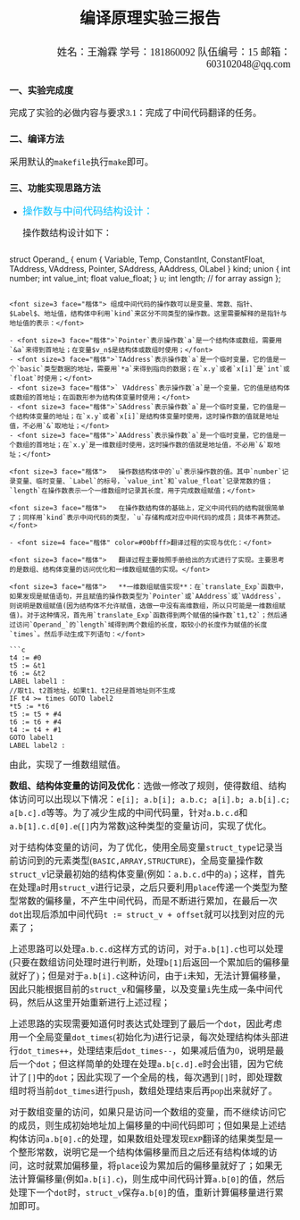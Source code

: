 # <p align="center"><font face="楷体">编译原理实验三报告</p></font>

<p align="right"><font size=4 face="楷体">姓名：王瀚霖 学号：181860092 队伍编号：15 邮箱：603102048@qq.com</font></p>


### <font face="楷体">一、实验完成度</font>

<font size=3 face="楷体">	完成了实验的必做内容与要求3.1​：完成了中间代码翻译的任务。</font>

### <font face="楷体">二、编译方法</font>

<font size=3 face="楷体">	采用默认的`makefile`执行`make`即可。</font>

### <font face="楷体">三、功能实现思路方法</font>

- <font size=4 face="楷体" color=00bfff>操作数与中间代码结构设计：</font>

  <font size=3 face="楷体">	操作数结构设计如下：</font>

  ```c
struct Operand_ {
      enum { 
          Variable, Temp, ConstantInt, ConstantFloat,
          TAddress, VAddress,
          Pointer,
          SAddress, AAddress,
          OLabel
      } kind;
      union {
          int number;
          int value_int;
          float value_float;
      } u;
      int length; // for array assign
  };
  ```
  
<font size=3 face="楷体">	组成中间代码的操作数可以是变量、常数、指针、$Label$、地址值，结构体中利用`kind`来区分不同类型的操作数。这里需要解释的是指针与地址值的表示：</font>
  
- <font size=3 face="楷体">`Pointer`表示操作数`a`是一个结构体或数组，需要用`&a`来得到首地址；在变量$v_n$是结构体或数组时使用；</font>
  - <font size=3 face="楷体">`TAddress`表示操作数`a`是一个临时变量，它的值是一个`basic`类型数据的地址，需要用`*a`来得到指向的数据；在`x.y`或者`x[i]`是`int`或`float`时使用；</font>
  - <font size=3 face="楷体">` VAddress`表示操作数`a`是一个变量，它的值是结构体或数组的首地址；在函数形参为结构体变量时使用；</font>
  - <font size=3 face="楷体">`SAddress`表示操作数`a`是一个临时变量，它的值是一个结构体变量的地址；在`x.y`或者`x[i]`是结构体变量时使用，这时操作数的值就是地址值，不必用`&`取地址；</font>
  - <font size=3 face="楷体">`AAddress`表示操作数`a`是一个临时变量，它的值是一个数组的首地址；在`x.y`是一维数组时使用，这时操作数的值就是地址值，不必用`&`取地址；</font>
  
  <font size=3 face="楷体">	操作数结构体中的`u`表示操作数的值。其中`number`记录变量、临时变量、`Label`的标号，`value_int`和`value_float`记录常数的值；`length`在操作数表示一个一维数组时记录其长度，用于完成数组赋值；</font>
  
  <font size=3 face="楷体">	在操作数结构体的基础上，定义中间代码的结构就很简单了；同样用`kind`表示中间代码的类型，`u`存储构成对应中间代码的成员；具体不再赘述。</font>
  
- <font size=4 face="楷体" color=#00bfff>翻译过程的实现与优化：</font>

  <font size=3 face="楷体">	翻译过程主要按照手册给出的方式进行了实现。主要思考的是数组、结构体变量的访问优化和一维数组赋值的实现。</font>

  <font size=3 face="楷体">	**一维数组赋值实现**：在`translate_Exp`函数中，如果发现是赋值语句，并且赋值的操作数类型为`Pointer`或`AAddress`或`VAddress`，则说明是数组赋值(因为结构体不允许赋值，选做一中没有高维数组，所以只可能是一维数组赋值)。对于这种情况，首先用`translate_Exp`函数得到两个赋值的操作数`t1,t2`；然后通过访问`Operand_`的`length`域得到两个数组的长度，取较小的长度作为赋值的长度`times`。然后手动生成下列语句：</font>

  ```c
  t4 := #0
  t5 := &t1
  t6 := &t2
  LABEL label1 :
  //取t1、t2首地址，如果t1、t2已经是首地址则不生成
  IF t4 >= times GOTO label2
  *t5 := *t6
  t5 := t5 + #4
  t6 := t6 + #4
  t4 := t4 + #1
  GOTO label1
  LABEL label2 :
  ```
  

<font size=3 face="楷体">	由此，实现了一维数组赋值。</font>

<font size=3 face="楷体">	**数组、结构体变量的访问及优化**：选做一修改了规则，使得数组、结构体访问可以出现以下情况：`e[i]; a.b[i]; a.b.c; a[i].b; a.b[i].c; a[b.c].d`等等。为了减少生成的中间代码量，针对`a.b.c.d`和`a.b[1].c.d[0].e`(`[]`内为常数)这种类型的变量访问，实现了优化。</font>

<font size=3 face="楷体">	对于结构体变量的访问，为了优化，使用全局变量`struct_type`记录当前访问到的元素类型(`BASIC,ARRAY,STRUCTURE`)，全局变量操作数`struct_v`记录最初始的结构体变量(例如：`a.b.c.d`中的`a`)；这样，首先在处理`a`时用`struct_v`进行记录，之后只要利用`place`传递一个类型为整型常数的偏移量，不产生中间代码，而是不断进行累加，在最后一次`dot`出现后添加中间代码`t := struct_v + offset`就可以找到对应的元素了；</font>

<font size=3 face="楷体">	上述思路可以处理`a.b.c.d`这样方式的访问，对于`a.b[1].c`也可以处理(只要在数组访问处理时进行判断，处理`b[1]`后返回一个累加后的偏移量就好了)；但是对于`a.b[i].c`这种访问，由于`i`未知，无法计算偏移量，因此只能根据目前的`struct_v`和偏移量，以及变量`i`先生成一条中间代码，然后从这里开始重新进行上述过程；</font>

<font size=3 face="楷体">	上述思路的实现需要知道何时表达式处理到了最后一个`dot`，因此考虑用一个全局变量`dot_times`(初始化为)进行记录，每次处理结构体头部进行`dot_times++`，处理结束后`dot_times--`，如果减后值为0，说明是最后一个`dot`；但这样简单的处理在处理`a.b[c.d].e`时会出错，因为它统计了`[]`中的`dot`；因此实现了一个全局的栈，每次遇到`[]`时，即处理数组时将当前`dot_times`进行push，数组处理结束后再pop出来就好了。</font>

<font size=3 face="楷体">	对于数组变量的访问，如果只是访问一个数组的变量，而不继续访问它的成员，则生成初始地址加上偏移量的中间代码即可；但如果是上述结构体访问`a.b[0].c`的处理，如果数组处理发现`EXP`翻译的结果类型是一个整形常数，说明它是一个结构体偏移量而且之后还有结构体域的访问，这时就累加偏移量，将`place`设为累加后的偏移量就好了；如果无法计算偏移量(例如`a.b[i].c`)，则生成中间代码计算`a.b[0]`的值，然后处理下一个`dot`时，`struct_v`保存`a.b[0]`的值，重新计算偏移量进行累加即可。</font>